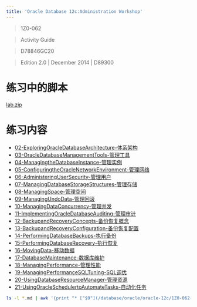 ```yaml
---
title: 'Oracle Database 12c:Administration Workshop'
---
```


> 1Z0-062

> Activity Guide

> D78846GC20

> Edition 2.0 | December 2014 | D89300

# 练习中的脚本

[lab.zip](https://pan.baidu.com/s/1DZ-L7LOMZITc6F3a9H77DQ)

# 练习内容

* [02-ExploringOracleDatabaseArchitecture-体系架构](/database/oracle/oracle-12c/1Z0-062-Oracle数据库12c-管理/02-ExploringOracleDatabaseArchitecture-体系架构.html)
* [03-OracleDatabaseManagementTools-管理工具](/database/oracle/oracle-12c/1Z0-062-Oracle数据库12c-管理/03-OracleDatabaseManagementTools-管理工具.html)
* [04-ManagingtheDatabaseInstance-管理实例](/database/oracle/oracle-12c/1Z0-062-Oracle数据库12c-管理/04-ManagingtheDatabaseInstance-管理实例.html)
* [05-ConfiguringtheOracleNetworkEnvironment-管理网络](/database/oracle/oracle-12c/1Z0-062-Oracle数据库12c-管理/05-ConfiguringtheOracleNetworkEnvironment-管理网络.html)
* [06-AdministeringUserSecurity-管理用户](/database/oracle/oracle-12c/1Z0-062-Oracle数据库12c-管理/06-AdministeringUserSecurity-管理用户.html)
* [07-ManagingDatabaseStorageStructures-管理存储](/database/oracle/oracle-12c/1Z0-062-Oracle数据库12c-管理/07-ManagingDatabaseStorageStructures-管理存储.html)
* [08-ManagingSpace-管理空间](/database/oracle/oracle-12c/1Z0-062-Oracle数据库12c-管理/08-ManagingSpace-管理空间.html)
* [09-ManagingUndoData-管理回滚](/database/oracle/oracle-12c/1Z0-062-Oracle数据库12c-管理/09-ManagingUndoData-管理回滚.html)
* [10-ManagingDataConcurrency-管理并发](/database/oracle/oracle-12c/1Z0-062-Oracle数据库12c-管理/10-ManagingDataConcurrency-管理并发.html)
* [11-ImplementingOracleDatabaseAuditing-管理审计](/database/oracle/oracle-12c/1Z0-062-Oracle数据库12c-管理/11-ImplementingOracleDatabaseAuditing-管理审计.html)
* [12-BackupandRecoveryConcepts-备份恢复概念](/database/oracle/oracle-12c/1Z0-062-Oracle数据库12c-管理/12-BackupandRecoveryConcepts-备份恢复概念.html)
* [13-BackupandRecoveryConfiguration-备份恢复配置](/database/oracle/oracle-12c/1Z0-062-Oracle数据库12c-管理/13-BackupandRecoveryConfiguration-备份恢复配置.html)
* [14-PerformingDatabaseBackups-执行备份](/database/oracle/oracle-12c/1Z0-062-Oracle数据库12c-管理/14-PerformingDatabaseBackups-执行备份.html)
* [15-PerformingDatabaseRecovery-执行恢复](/database/oracle/oracle-12c/1Z0-062-Oracle数据库12c-管理/15-PerformingDatabaseRecovery-执行恢复.html)
* [16-MovingData-移动数据](/database/oracle/oracle-12c/1Z0-062-Oracle数据库12c-管理/16-MovingData-移动数据.html)
* [17-DatabaseMaintenance-数据库维护](/database/oracle/oracle-12c/1Z0-062-Oracle数据库12c-管理/17-DatabaseMaintenance-数据库维护.html)
* [18-ManagingPerformance-管理性能](/database/oracle/oracle-12c/1Z0-062-Oracle数据库12c-管理/18-ManagingPerformance-管理性能.html)
* [19-ManagingPerformanceSQLTuning-SQL调优](/database/oracle/oracle-12c/1Z0-062-Oracle数据库12c-管理/19-ManagingPerformanceSQLTuning-SQL调优.html)
* [20-UsingDatabaseResourceManager-管理资源](/database/oracle/oracle-12c/1Z0-062-Oracle数据库12c-管理/20-UsingDatabaseResourceManager-管理资源.html)
* [21-UsingOracleSchedulertoAutomateTasks-自动化任务](/database/oracle/oracle-12c/1Z0-062-Oracle数据库12c-管理/21-UsingOracleSchedulertoAutomateTasks-自动化任务.html)


```bash
ls -l *.md | awk '{print "* ["$9"](/database/oracle/oracle-12c/1Z0-062-Oracle数据库12c-管理/"$9")"}' | sed 's/.md//'|sed 's/.md/.html/g'
```
